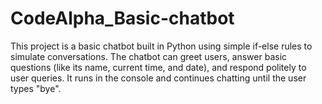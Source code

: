 # CodeAlpha_Basic-chatbot
This project is a basic chatbot built in Python using simple if-else rules to simulate conversations. The chatbot can greet users, answer basic questions (like its name, current time, and date), and respond politely to user queries. It runs in the console and continues chatting until the user types "bye".
